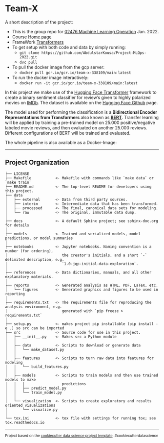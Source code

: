 Team-X
==============================

A short description of the project:
- This is the group repo for [02476 Machine Learning Operation](https://kurser.dtu.dk/course/02476) Jan. 2022. 
- Course [Home page](https://skaftenicki.github.io/dtu_mlops/)
- FrameWork [Transformers](https://github.com/huggingface/transformers) 
- To get setup with both code and data by simply running:
    - `git clone https://github.com/AbdulstarKousa/Project-MLOps-2022.git`
    - `dvc pull`
- To pull the docker image from the gcp server:
    - `docker pull gcr.io/gcr.io/team-x-338109/main:latest`
- To run the docker image interactively:
    - `docker run -it gcr.io/gcr.io/team-x-338109/main:latest`

In this project we make use of the [Hugging Face Transformer](https://huggingface.co/docs/transformers) framework to create a binary sentiment classifier for review’s given to highly polarized movies on [IMDb](https://www.imdb.com).
The dataset is available on the [Hugging Face Github](https://github.com/huggingface/datasets/tree/master/datasets/imdb) page.

The model used for performing the classification is a **Bidirectional Encoder Representations from Transformers** also known as [**BERT**](https://arxiv.org/abs/1810.04805).
Transfer learning will be applied by training a pre-trained model on 25.000 positive/negative labeled movie reviews, and then evaluated on another 25.000 reviews.
Different configurations of BERT will be trained and evaluated.

The whole pipeline is also available as a Docker-Image:
  
---
Project Organization
------------

    ├── LICENSE
    ├── Makefile           <- Makefile with commands like `make data` or `make train`
    ├── README.md          <- The top-level README for developers using this project.
    ├── data
    │   ├── external       <- Data from third party sources.
    │   ├── interim        <- Intermediate data that has been transformed.
    │   ├── processed      <- The final, canonical data sets for modeling.
    │   └── raw            <- The original, immutable data dump.
    │
    ├── docs               <- A default Sphinx project; see sphinx-doc.org for details
    │
    ├── models             <- Trained and serialized models, model predictions, or model summaries
    │
    ├── notebooks          <- Jupyter notebooks. Naming convention is a number (for ordering),
    │                         the creator's initials, and a short `-` delimited description, e.g.
    │                         `1.0-jqp-initial-data-exploration`.
    │
    ├── references         <- Data dictionaries, manuals, and all other explanatory materials.
    │
    ├── reports            <- Generated analysis as HTML, PDF, LaTeX, etc.
    │   └── figures        <- Generated graphics and figures to be used in reporting
    │
    ├── requirements.txt   <- The requirements file for reproducing the analysis environment, e.g.
    │                         generated with `pip freeze > requirements.txt`
    │
    ├── setup.py           <- makes project pip installable (pip install -e .) so src can be imported
    ├── src                <- Source code for use in this project.
    │   ├── __init__.py    <- Makes src a Python module
    │   │
    │   ├── data           <- Scripts to download or generate data
    │   │   └── make_dataset.py
    │   │
    │   ├── features       <- Scripts to turn raw data into features for modeling
    │   │   └── build_features.py
    │   │
    │   ├── models         <- Scripts to train models and then use trained models to make
    │   │   │                 predictions
    │   │   ├── predict_model.py
    │   │   └── train_model.py
    │   │
    │   └── visualization  <- Scripts to create exploratory and results oriented visualizations
    │       └── visualize.py
    │
    └── tox.ini            <- tox file with settings for running tox; see tox.readthedocs.io


--------

<p><small>Project based on the <a target="_blank" href="https://drivendata.github.io/cookiecutter-data-science/">cookiecutter data science project template</a>. #cookiecutterdatascience</small></p>
